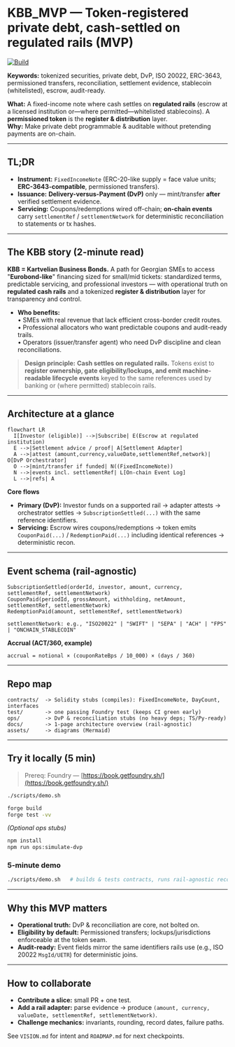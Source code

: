 # KBB_MVP — Token-registered private debt, cash-settled on regulated rails (MVP)
[![Build](https://github.com/duracell04/KBB_MVP/actions/workflows/ci.yml/badge.svg)](https://github.com/duracell04/KBB_MVP/actions/workflows/ci.yml)

**Keywords:** tokenized securities, private debt, DvP, ISO 20022, ERC-3643, permissioned transfers, reconciliation, settlement evidence, stablecoin (whitelisted), escrow, audit-ready.

**What:** A fixed-income note where cash settles on **regulated rails** (escrow at a licensed institution or—where permitted—whitelisted stablecoins). A **permissioned token** is the **register & distribution** layer.  
**Why:** Make private debt programmable & auditable without pretending payments are on-chain.

---

## TL;DR

- **Instrument:** `FixedIncomeNote` (ERC-20-like supply = face value units; **ERC-3643-compatible**, permissioned transfers).  
- **Issuance:** **Delivery-versus-Payment (DvP)** only — mint/transfer **after** verified settlement evidence.  
- **Servicing:** Coupons/redemptions wired off-chain; **on-chain events** carry `settlementRef` / `settlementNetwork` for deterministic reconciliation to statements or tx hashes.

---

## The KBB story (2-minute read)

**KBB = Kartvelian Business Bonds.** A path for Georgian SMEs to access "**Eurobond-like**" financing sized for small/mid tickets: standardized terms, predictable servicing, and professional investors — with operational truth on **regulated cash rails** and a tokenized **register & distribution** layer for transparency and control.

- **Who benefits:**  
  • SMEs with real revenue that lack efficient cross-border credit routes.  
  • Professional allocators who want predictable coupons and audit-ready trails.  
  • Operators (issuer/transfer agent) who need DvP discipline and clean reconciliations.

> **Design principle:** **Cash settles on regulated rails.** Tokens exist to **register ownership, gate eligibility/lockups, and emit machine-readable lifecycle events** keyed to the same references used by banking or (where permitted) stablecoin rails.

---

## Architecture at a glance

```mermaid
flowchart LR
  I[Investor (eligible)] -->|Subscribe| E(Escrow at regulated institution)
  E -->|Settlement advice / proof| A[Settlement Adapter]
  A -->|attest (amount,currency,valueDate,settlementRef,network)| O[DvP Orchestrator]
  O -->|mint/transfer if funded| N((FixedIncomeNote))
  N -->|events incl. settlementRef| L[On-chain Event Log]
  L -->|refs| A
```

**Core flows**

* **Primary (DvP):** Investor funds on a supported rail → adapter attests → orchestrator settles → `SubscriptionSettled(...)` with the same reference identifiers.
* **Servicing:** Escrow wires coupons/redemptions → token emits `CouponPaid(...)` / `RedemptionPaid(...)` including identical references → deterministic recon.

---

## Event schema (rail-agnostic)

```text
SubscriptionSettled(orderId, investor, amount, currency, settlementRef, settlementNetwork)
CouponPaid(periodId, grossAmount, withholding, netAmount, settlementRef, settlementNetwork)
RedemptionPaid(amount, settlementRef, settlementNetwork)

settlementNetwork: e.g., "ISO20022" | "SWIFT" | "SEPA" | "ACH" | "FPS" | "ONCHAIN_STABLECOIN"
```

**Accrual (ACT/360, example)**

```text
accrual = notional × (couponRateBps / 10_000) × (days / 360)
```

---

## Repo map

```text
contracts/  -> Solidity stubs (compiles): FixedIncomeNote, DayCount, interfaces
test/       -> one passing Foundry test (keeps CI green early)
ops/        -> DvP & reconciliation stubs (no heavy deps; TS/Py-ready)
docs/       -> 1-page architecture overview (rail-agnostic)
assets/     -> diagrams (Mermaid)
```

---

## Try it locally (5 min)

> Prereq: Foundry — [https://book.getfoundry.sh/](https://book.getfoundry.sh/)

```bash
./scripts/demo.sh
```

```bash
forge build
forge test -vv
```

*(Optional ops stubs)*

```bash
npm install
npm run ops:simulate-dvp
```

### 5-minute demo

```bash
./scripts/demo.sh   # builds & tests contracts, runs rail-agnostic reconciliation
```

---

## Why this MVP matters

* **Operational truth:** DvP & reconciliation are core, not bolted on.
* **Eligibility by default:** Permissioned transfers; lockups/jurisdictions enforceable at the token seam.
* **Audit-ready:** Event fields mirror the same identifiers rails use (e.g., ISO 20022 `MsgId/UETR`) for deterministic joins.

---

## How to collaborate

* **Contribute a slice:** small PR + one test.
* **Add a rail adapter:** parse evidence → produce `(amount, currency, valueDate, settlementRef, settlementNetwork)`.
* **Challenge mechanics:** invariants, rounding, record dates, failure paths.

See `VISION.md` for intent and `ROADMAP.md` for next checkpoints.
